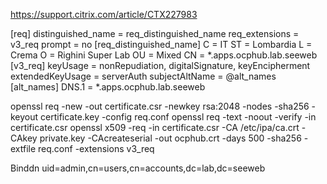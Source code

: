 https://support.citrix.com/article/CTX227983

[req]
distinguished_name = req_distinguished_name
req_extensions = v3_req
prompt = no
[req_distinguished_name]
C = IT
ST = Lombardia
L = Crema
O = Righini Super Lab
OU = Mixed
CN = *.apps.ocphub.lab.seeweb
[v3_req]
keyUsage = nonRepudiation, digitalSignature, keyEncipherment
extendedKeyUsage = serverAuth
subjectAltName = @alt_names
[alt_names]
DNS.1 = *.apps.ocphub.lab.seeweb


openssl req -new -out certificate.csr -newkey rsa:2048 -nodes -sha256 -keyout certificate.key -config req.conf
openssl req -text -noout -verify -in certificate.csr
openssl x509 -req -in certificate.csr -CA /etc/ipa/ca.crt -CAkey private.key -CAcreateserial -out ocphub.crt -days 500 -sha256 -extfile req.conf -extensions v3_req


Binddn uid=admin,cn=users,cn=accounts,dc=lab,dc=seeweb
